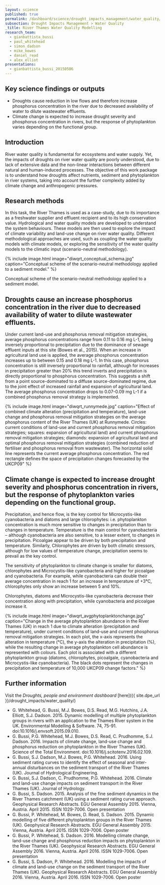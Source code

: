 ```yaml
---
layout: science
published: true
permalink: /dashboard/science/drought_impacts_management/water_quality/diwqrt/
subsection: Drought Impacts Management > Water Quality
_title: River Thames Water Quality Modelling
research_team:
  - gianbattista_bussi
  - paul_whitehead
  - simon_dadson
  - mike_bowes
  - daniel_read
  - alex_elliot
presentations:
  - gianbattista_bussi_20150506
---
```


## Key science findings or outputs

* Droughts cause reduction in low flows and therefore increase phosphorus concentration in the river due to decreased availability of water to dilute wastewater effluents.
* Climate change is expected to increase drought severity and phosphorus concentration in rivers, but the response of phytoplankton varies depending on the functional group.
 
## Introduction

River water quality is fundamental for ecosystems and water supply. Yet, the impacts of droughts on river water quality are poorly understood, due to lack of extensive data and the non-linear interactions between different natural and human-induced processes. The objective of this work package is to understand how droughts affect nutrients, sediment and phytoplankton in river systems, taking into account the further complexity added by climate change and anthropogenic pressures.

## Research methods 

In this task, the River Thames is used as a case-study, due to its importance as a freshwater supplier and effluent recipient and to its high conservation value. Hydrological and water quality models are developed to understand the system behaviours. These models are then used to explore the impact of climate variability and land-use change on river water quality. Different methodological approaches are used, such as coupling the water quality models with climate models, or exploring the sensitivity of the water quality models to the climatic input (scenario-neutral methodology).

{% include 
	image.html 
	image="diwqrt_conceptual_schema.jpg" 
	caption="Conceptual scheme of the scenario-neutral methodology applied to a sediment model." 
%}

Conceptual scheme of the scenario-neutral methodology applied to a sediment model.
 
## Droughts cause an increase phosphorus concentration in the river due to decreased availability of water to dilute wastewater effluents. 

Under current land-use and phosphorus removal mitigation strategies, average phosphorus concentrations range from 0.11 to 0.16 mg L-1, being inversely proportional to precipitation due to the dominance of sewage effluent inputs at this site (Bowes et al., 2015). When an increase in agricultural land use is applied, the average phosphorus concentration increases up to between 0.15 and 0.18 mg L-1. In this case, phosphorus concentration is still inversely proportional to rainfall, although for increases in precipitation greater than 20% this trend inverts and precipitation is directly proportional to phosphorus concentration. This suggests a shift from a point source-dominated to a diffuse source-dominated regime, due to the joint effect of increased rainfall and expansion of agricultural land. The average phosphorus concentration drops to 0.07-0.09 mg L-1 if a combined phosphorus removal strategy is implemented.

{% include 
	image.html 
	image="diwqrt_runnymede.jpg" 
	caption="Effect of combined climate alteration (precipitation and temperature), land-use change and phosphorus removal mitigation strategies on the average phosphorus content of the River Thames (UK) at Runnymede. Circles: current conditions of land-use and current phosphorus removal mitigation strategies; squares: expansion of agricultural land) and current phosphorus removal mitigation strategies; diamonds: expansion of agricultural land and optimal phosphorus removal mitigation strategies (combined reduction of fertiliser and phosphorus removal from wastewater). The horizontal solid line represents the current average phosphorus concentration. The red rectangle defines the space of precipitation changes forecasted by the UKCP09" 
%}

## Climate change is expected to increase drought severity and phosphorus concentration in rivers, but the response of phytoplankton varies depending on the functional group. 

Precipitation, and hence flow, is the key control for Microcystis-like cyanobacteria and diatoms and large chlorophytes: i.e. phytoplankton concentration is much more sensitive to changes in precipitation than to changes in temperature. Temperature is the main control for cyanobacteria – although cyanobacteria are also sensitive, to a lesser extent, to changes in precipitation. Picoalgae appear to be driven by both precipitation and temperature. Similarly, Chlorophytes are driven by both climatic stressors, although for low values of temperature change, precipitation seems to prevail as the key control.

The sensitivity of phytoplankton to climate change is smaller for diatoms, chlorophytes and Microcystis-like cyanobacteria and higher for picoalgae and cyanobacteria. For example, while cyanobacteria can double their average concentration in reach 1 for an increase in temperature of +3°C, chlorophytes only show an increase between 5 and 10%.

Chlorophytes, diatoms and Microcystis-like cyanobacteria decrease their concentration along with precipitation, while cyanobacteria and picoalgae increase it.

{% include 
	image.html 
	image="diwqrt_avgphytoplanktonchange.jpg" 
	caption="Change in the average phytoplankton abundance in the River Thames (UK) in reach 1 due to climate alteration (precipitation and temperature), under current conditions of land-use and current phosphorus removal mitigation strategies. In each plot, the x-axis represents the alteration in temperature (°C), the y-axis the alteration in precipitation (%), while the resulting change in average phytoplankton cell abundance is represented with colours. Each plot is associated with a different phytoplankton group (diatoms, chlorophytes, picoalgale, cyanobacteria and Microcystis-like cyanobacteria). The black dots represent the changes in precipitation and temperature of 10,000 UKCP09 change factors." 
%}

## Further information

Visit the _Droughts, people and environment dashboard_ [here]({{ site.dpe_url }}/drought_impacts/water_quality/)

* G. Whitehead, G. Bussi, M.J. Bowes, D.S. Read, M.G. Hutchins, J.A. Elliott, S.J. Dadson. 2015. Dynamic modelling of multiple phytoplankton groups in rivers with an application to the Thames River system in the UK. Environmental Modelling & Software. 74, 75-91. doi:10.1016/j.envsoft.2015.09.010.
* G. Bussi, P.G. Whitehead, M.J. Bowes, D.S. Read, C. Prudhomme, S.J. Dadson. 2016. Impacts of climate change, land-use change and phosphorus reduction on phytoplankton in the River Thames (UK). Science of the Total Environment. doi:10.1016/j.scitotenv.2016.02.109.
* G. Bussi, S.J. Dadson, M.J. Bowes, P.G. Whitehead. 2016. Using sediment rating curves to identify the effect of seasonal and inter-annual disturbances on the sediment transport of the River Thames (UK). Journal of Hydrological Engineering.
* G. Bussi, S.J. Dadson, C. Prudhomme, P.G. Whitehead. 2016. Climate and land-use change impacts on sediment transport in the River Thames (UK). Journal of Hydrology.
* G. Bussi, S. Dadson. 2015. Analysis of the fine sediment dynamics in the River Thames catchment (UK) using a sediment rating curve approach. Geophysical Research Abstracts. EGU General Assembly 2015. Vienna, Austria. April 2015. ISSN 1029-7006. Open presentation
* G. Bussi, P. Whitehead, M. Bowes, D. Read, S. Dadson. 2015. Dynamic modelling of five different phytoplankton groups in the River Thames (UK). Geophysical Research Abstracts. EGU General Assembly 2015. Vienna, Austria. April 2015. ISSN 1029-7006. Open poster
* G. Bussi, P. Whitehead, S. Dadson. 2016. Modelling climate change, land-use change and phosphorus reduction impacts on phytoplankton in the River Thames (UK). Geophysical Research Abstracts. EGU General Assembly 2016. Vienna, Austria. April 2016. ISSN 1029-7006. Open presentation
* G. Bussi, S. Dadson, P. Whitehead. 2016. Modelling the impacts of climate and land-use change on the sediment transport of the River Thames (UK). Geophysical Research Abstracts. EGU General Assembly 2016. Vienna, Austria. April 2016. ISSN 1029-7006. Open poster

